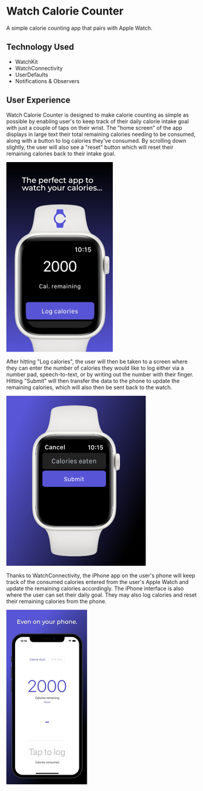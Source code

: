 # Watch Calorie Counter
A simple calorie counting app that pairs with Apple Watch.

## Technology Used
* WatchKit
* WatchConnectivity
* UserDefaults
* Notifications & Observers

## User Experience

Watch Calorie Counter is designed to make calorie counting as simple as possible by enabling user's to keep track of their daily calorie intake goal with just a couple of taps on their wrist.
The "home screen" of the app displays in large text their total remaining calories needing to be consumed, along with a button to log calories they've consumed.
By scrolling down slightly, the user will also see a "reset" button which will reset their remaining calories back to their intake goal. 

![](https://github.com/michaelhandkins/gainr/blob/main/watch_cal_2_small.jpg)

After hitting "Log calories", the user will then be taken to a screen where they can enter the number of calories they would like to log either via a number pad, speech-to-text, or by writing out the number with their finger. Hitting "Submit" will then transfer the data to the phone to update the remaining calories, which will also then be sent back to the watch.

![](https://github.com/michaelhandkins/gainr/blob/main/watch2.jpeg)

Thanks to WatchConnectivity, the iPhone app on the user's phone will keep track of the consumed calories entered from the user's Apple Watch and update the remaining calories accordingly. 
The iPhone interface is also where the user can set their daily goal. They may also log calories and reset their remaining calories from the phone.

![](https://github.com/michaelhandkins/gainr/blob/main/even_phone_small.jpg)
